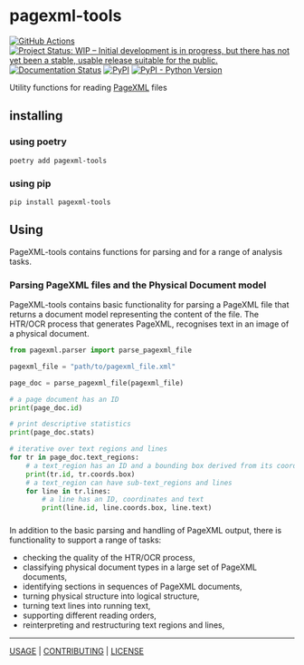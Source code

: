 # pagexml-tools

[![GitHub Actions](https://github.com/knaw-huc/pagexml/workflows/tests/badge.svg)](https://github.com/knaw-huc/pagexml/actions)
[![Project Status: WIP – Initial development is in progress, but there has not yet been a stable, usable release suitable for the public.](https://www.repostatus.org/badges/latest/wip.svg)](https://www.repostatus.org/#wip)
[![Documentation Status](https://readthedocs.org/projects/pagexml/badge/?version=latest)](https://pagexml.readthedocs.io/en/latest/?badge=latest)
[![PyPI](https://img.shields.io/pypi/v/pagexml-tools)](https://pypi.org/project/pagexml-tools/)
[![PyPI - Python Version](https://img.shields.io/pypi/pyversions/pagexml-tools)](https://pypi.org/project/pagexml-tools/)

Utility functions for reading [PageXML](https://www.primaresearch.org/tools/PAGELibraries) files

## installing

### using poetry

```commandline
poetry add pagexml-tools
```

### using pip

```commandline
pip install pagexml-tools
```

## Using

PageXML-tools contains functions for parsing and for a range of analysis tasks.

### Parsing PageXML files and the Physical Document model

PageXML-tools contains basic functionality for parsing a PageXML file that returns
a document model representing the content of the file. The HTR/OCR process that generates
PageXML, recognises text in an image of a physical document.

```python
from pagexml.parser import parse_pagexml_file

pagexml_file = "path/to/pagexml_file.xml"

page_doc = parse_pagexml_file(pagexml_file)

# a page document has an ID
print(page_doc.id)

# print descriptive statistics
print(page_doc.stats)

# iterative over text regions and lines
for tr in page_doc.text_regions:
    # a text_region has an ID and a bounding box derived from its coordinates
    print(tr.id, tr.coords.box)
    # a text_region can have sub-text_regions and lines
    for line in tr.lines:
        # a line has an ID, coordinates and text
        print(line.id, line.coords.box, line.text)
```

###

In addition to the basic parsing and handling of PageXML output, there is
functionality to support a range of tasks:

- checking the quality of the HTR/OCR process,
- classifying physical document types in a large set of PageXML documents,
- identifying sections in sequences of PageXML documents,
- turning physical structure into logical structure,
- turning text lines into running text,
- supporting different reading orders,
- reinterpreting and restructuring text regions and lines,

----

[USAGE](https://pagexml.readthedocs.io/en/latest/) |
[CONTRIBUTING](CONTRIBUTING.md) |
[LICENSE](LICENSE)
